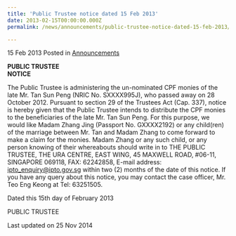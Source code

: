```yaml
---
title: 'Public Trustee notice dated 15 Feb 2013'
date: 2013-02-15T00:00:00.000Z
permalink: /news/announcements/public-trustee-notice-dated-15-feb-2013/

---
```



15 Feb 2013 Posted in [Announcements](/news/announcements)

**PUBLIC TRUSTEE**  
**NOTICE**

The Public Trustee is administering the un-nominated CPF monies of the late Mr. Tan Sun Peng (NRIC No. SXXXX995J), who passed away on 28 October 2012. Pursuant to section 29 of the Trustees Act (Cap. 337), notice is hereby given that the Public Trustee intends to distribute the CPF monies to the beneficiaries of the late Mr. Tan Sun Peng. For this purpose, we would like Madam Zhang Jing (Passport No. GXXXX2192) or any child(ren) of the marriage between Mr. Tan and Madam Zhang to come forward to make a claim for the monies. Madam Zhang or any such child, or any person knowing of their whereabouts should write  in to THE PUBLIC TRUSTEE, THE URA CENTRE, EAST WING, 45 MAXWELL ROAD, #06-11, SINGAPORE 069118, FAX: 62242858, E-mail address: <ipto_enquiry@ipto.gov.sg> within two (2) months of the date of this notice. If you have any query about this notice, you may contact the case officer, Mr. Teo Eng Keong at Tel: 63251505.
 
Dated this 15th day of February 2013
 
PUBLIC TRUSTEE

<p class="right-side-updated">Last updated on 25 Nov 2014</p> 
